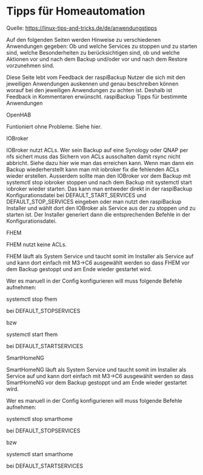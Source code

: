 # Tipps für Homeautomation

Quelle: <https://linux-tips-and-tricks.de/de/anwendungstipps>

Auf den folgenden Seiten werden Hinweise zu verschiedenen Anwendungen gegeben:
Ob und welche Services zu stoppen und zu starten sind, welche Besonderheiten zu
berücksichtigen sind, ob und welche Aktionen vor und nach dem Backup und/oder
vor und nach dem Restore vorzunehmen sind.

Diese Seite lebt vom Feedback der raspiBackup Nutzer die sich mit den
jeweiligen Anwendungen auskennen und genau beschreiben können worauf bei den
jeweiligen Anwendungen zu achten ist. Deshalb ist Feedback in Kommentaren
erwünscht.
raspiBackup Tipps für bestimmte Anwendungen

OpenHAB

Funtioniert ohne Probleme. Siehe hier.


IOBroker

IOBroker nutzt ACLs. Wer sein Backup auf eine Synology oder QNAP per nfs sichert muss das Sichern von ACLs ausschalten damit rsync nicht abbricht. Siehe dazu hier wie man das erreichen kann. Wenn man dann ein Backup wiederherstellt kann man mit iobroker fix die fehlenden ACLs wieder erstellen. Ausserdem sollte man den IOBroker vor dem Backup mit systemctl stop iobroker stoppen und nach dem Backup mit systemctl start iobroker wieder starten. Das kann man entweder direkt in der raspiBackup Konfigurationsdatei bei DEFAULT_START_SERVICES und DEFAULT_STOP_SERVICES eingeben oder man nutzt den raspiBackup Installer und wählt dort den IOBroker als Service aus der zu stoppen und zu starten ist. Der Installer generiert dann die entsprechenden Befehle in der Konfigurationsdatei.


FHEM

FHEM nutzt keine ACLs.

FHEM läuft als System Service und taucht somit im Installer als Service auf und kann dort einfach mit M3->C6 ausgewählt werden so dass FHEM vor dem Backup gestoppt und am Ende wieder gestartet wird.

 Wer es manuell in der Config konfigurieren will muss folgende Befehle aufnehmen:

systemctl stop fhem

bei DEFAULT_STOPSERVICES

bzw

systemctl start fhem

bei DEFAULT_STARTSERVICES


SmartHomeNG

SmartHomeNG läuft als System Service und taucht somit im Installer als Service auf und kann dort einfach mit M3->C6 ausgewählt werden so dass SmartHomeNG vor dem Backup gestoppt und am Ende wieder gestartet wird.

Wer es manuell in der Config konfigurieren will muss folgende Befehle aufnehmen:

systemctl stop smarthome

bei DEFAULT_STOPSERVICES

bzw

systemctl start smarthome

bei DEFAULT_STARTSERVICES
